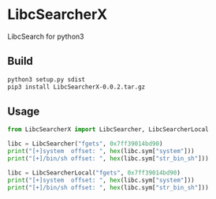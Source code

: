 # LibcSearcherX

LibcSearch for python3

## Build
```bash
python3 setup.py sdist
pip3 install LibcSearcherX-0.0.2.tar.gz
```


## Usage
```python
from LibcSearcherX import LibcSearcher, LibcSearcherLocal

libc = LibcSearcher("fgets", 0x7ff39014bd90)
print("[+]system  offset: ", hex(libc.sym["system"]))
print("[+]/bin/sh offset: ", hex(libc.sym["str_bin_sh"]))

libc = LibcSearcherLocal("fgets", 0x7ff39014bd90)
print("[+]system  offset: ", hex(libc.sym["system"]))
print("[+]/bin/sh offset: ", hex(libc.sym["str_bin_sh"]))
```
